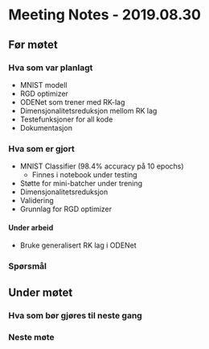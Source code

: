 
# Meeting Notes - 2019.08.30

## Før møtet
### Hva som var planlagt
* MNIST modell
* RGD optimizer
* ODENet som trener med RK-lag
* Dimensjonalitetsreduksjon mellom RK lag
* Testefunksjoner for all kode
* Dokumentasjon

### Hva som er gjort
* MNIST Classifier $(98.4\% \text{ accuracy på } 10 \text{ epochs})$
    * Finnes i notebook under testing
* Støtte for mini-batcher under trening
* Dimensjonalitetsreduksjon
* Validering
* Grunnlag for RGD optimizer


#### Under arbeid
* Bruke generalisert RK lag i ODENet

### Spørsmål



## Under møtet
### Hva som bør gjøres til neste gang
    
### Neste møte
